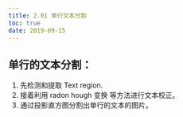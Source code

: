 ```yaml
---
title: 2.01 单行文本分割
toc: true
date: 2019-09-15
---
```


## 单行的文本分割：

1. 先检测和提取 Text region.
2. 接着利用 radon hough 变换 等方法进行文本校正。
3. 通过投影直方图分割出单行的文本的图片。
